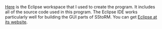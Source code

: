 [Here](http://github.com/joshualande/SStoRM/edit/master/source/SStoRMProjectDec12_2005.zip) is the Eclipse workspace that I used to create the program. It includes all of the source code used in this program. The Eclipse IDE works particularly well for building the GUI parts of SStoRM. You can get [Eclipse at its website](http://www.eclipse.org).
